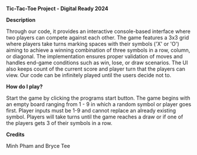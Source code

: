 **Tic-Tac-Toe Project - Digital Ready 2024**

**Description**

Through our code, it provides an interactive console-based interface where two players can compete against each other. The game features a 3x3 grid where players take turns marking spaces with their symbols ('X' or 'O') aiming to achieve a winning combination of three symbols in a row, column, or diagonal. The implementation ensures proper validation of moves and handles end-game conditions such as win, lose, or draw scenarios. The UI also keeps count of the current score and player turn that the players can view. Our code can be infinitely played until the users decide not to.

**How do I play?**

Start the game by clicking the programs start button. The game begins with an empty board ranging from 1 - 9 in which a random symbol or player goes first. Player inputs must be 1-9 and cannot replace an already existing symbol. Players will take turns until the game reaches a draw or if one of the players gets 3 of their symbols in a row. 

**Credits**

Minh Pham and Bryce Tee
